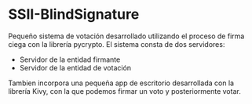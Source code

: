 # SSII-BlindSignature

Pequeño sistema de votación desarrollado utilizando el proceso de firma ciega con la librería 
pycrypto. El sistema consta de dos servidores:

 - Servidor de la entidad firmante
 - Servidor de la entidad de votación

Tambien incorpora una pequeña app de escritorio desarrollada con la librería Kivy, con la que podemos 
firmar un voto y posteriormente votar. 
